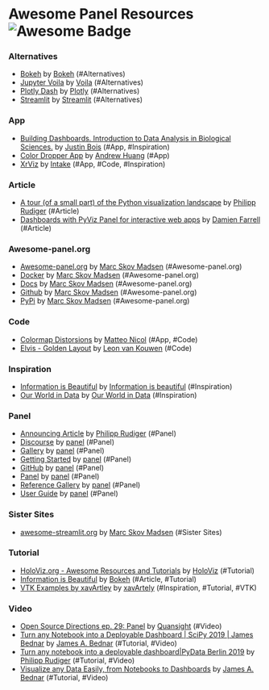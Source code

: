 # Awesome Panel Resources ![Awesome Badge](https://cdn.rawgit.com/sindresorhus/awesome/d7305f38d29fed78fa85652e3a63e154dd8e8829/media/badge.svg)

### Alternatives

- [Bokeh](https://bokeh.pydata.org/en/latest/index.html) by [Bokeh](https://docs.bokeh.org/en/latest/ ) (#Alternatives)
- [Jupyter Voila](https://blog.jupyter.org/and-voil%C3%A0-f6a2c08a4a93) by [Voila](https://github.com/voila-dashboards) (#Alternatives)
- [Plotly Dash](https://plot.ly/dash/) by [Plotly](https://plot.ly/) (#Alternatives)
- [Streamlit](https://streamlit.io) by [Streamlit](https://streamlit.io/) (#Alternatives)

### App

- [Building Dashboards. Introduction to Data Analysis in Biological Sciences.](https://xavartley.github.io/#panel/vtk_examples/Gallery_VTK.html) by [Justin Bois](http://bois.caltech.edu/) (#App, #Inspiration)
- [Color Dropper App](http://colordropper.herokuapp.com/colordropper) by [Andrew Huang](https://twitter.com/iateandrew1) (#App)
- [XrViz](https://github.com/intake/xrviz) by [Intake](https://github.com/intake) (#App, #Code, #Inspiration)

### Article

- [A tour (of a small part) of the Python visualization landscape](https://indico.cern.ch/event/833895/contributions/3577846/attachments/1928191/3205023/PyHEP2019_slides.pdf) by [Philipp Rudiger](http://philippjfr.com/) (#Article)
- [Dashboards with PyViz Panel for interactive web apps](https://dmnfarrell.github.io/bioinformatics/pyviz-panel) by [Damien Farrell](https://dmnfarrell.github.io/) (#Article)

### Awesome-panel.org

- [Awesome-panel.org](https://awesome-panel.org) by [Marc Skov Madsen](https://datamodelsanalytics.com) (#Awesome-panel.org)
- [Docker](https://hub.docker.com/r/marcskovmadsen/awesome-panel) by [Marc Skov Madsen](https://datamodelsanalytics.com) (#Awesome-panel.org)
- [Docs](https://awesome-panel.readthedocs.io/en/latest/) by [Marc Skov Madsen](https://datamodelsanalytics.com) (#Awesome-panel.org)
- [Github](https://github.com/marcskovmadsen/awesome-panel) by [Marc Skov Madsen](https://datamodelsanalytics.com) (#Awesome-panel.org)
- [PyPi](https://pypi.org/project/awesome-panel/) by [Marc Skov Madsen](https://datamodelsanalytics.com) (#Awesome-panel.org)

### Code

- [Colormap Distorsions](https://github.com/mycarta/Colormap-distorsions-Panel-app) by [Matteo Nicol](https://twitter.com/My_Carta) (#App, #Code)
- [Elvis - Golden Layout](https://github.com/LeonvanKouwen/elvis) by [Leon van Kouwen](https://github.com/LeonvanKouwen) (#Code)

### Inspiration

- [Information is Beautiful](https://informationisbeautiful.net/) by [Information is beautiful](https://informationisbeautiful.net/) (#Inspiration)
- [Our World in Data](https://ourworldindata.org/) by [Our World in Data](https://ourworldindata.org/) (#Inspiration)

### Panel

- [Announcing Article](https://medium.com/@philipp.jfr/panel-announcement-2107c2b15f52) by [Philipp Rudiger](http://philippjfr.com/) (#Panel)
- [Discourse](https://discourse.holoviz.org/c/panel) by [panel](https://panel.pyviz.org/) (#Panel)
- [Gallery](https://panel.pyviz.org/gallery/index.html) by [panel](https://panel.pyviz.org/) (#Panel)
- [Getting Started](https://panel.pyviz.org/getting_started/index.html) by [panel](https://panel.pyviz.org/) (#Panel)
- [GitHub](https://github.com/holoviz/panel) by [panel](https://panel.pyviz.org/) (#Panel)
- [Panel](https://panel.pyviz.org/) by [panel](https://panel.pyviz.org/) (#Panel)
- [Reference Gallery](https://panel.pyviz.org/reference/index.html) by [panel](https://panel.pyviz.org/) (#Panel)
- [User Guide](https://panel.pyviz.org/user_guide/index.html) by [panel](https://panel.pyviz.org/) (#Panel)

### Sister Sites

- [awesome-streamlit.org](https://awesome-streamlit.org) by [Marc Skov Madsen](https://datamodelsanalytics.com) (#Sister Sites)

### Tutorial

- [HoloViz.org - Awesome Resources and Tutorials](http://holoviz.org/index.html) by [HoloViz](http://holoviz.org/) (#Tutorial)
- [Information is Beautiful](https://towardsdatascience.com/how-to-build-a-time-series-dashboard-in-python-with-panel-altair-and-a-jupyter-notebook-c0ed40f02289) by [Bokeh](https://bendoesdata.github.io/) (#Article, #Tutorial)
- [VTK Examples by xavArtley](http://bebi103.caltech.edu.s3-website-us-east-1.amazonaws.com/2019a/content/recitations/recitation_05/dashboards.html) by [xavArtely](https://github.com/xavArtley) (#Inspiration, #Tutorial, #VTK)

### Video

- [Open Source Directions ep. 29: Panel](https://www.youtube.com/watch?v=hZOsxmM_wyg) by [Quansight](https://www.quansight.com/) (#Video)
- [Turn any Notebook into a Deployable Dashboard | SciPy 2019 | James Bednar](https://www.youtube.com/watch?v=L91rd1D6XTA&t=274s) by [James A. Bednar](https://github.com/jbednar) (#Tutorial, #Video)
- [Turn any notebook into a deployable dashboard|PyData Berlin 2019](https://www.youtube.com/watch?v=Ohr29FJjBi0&list=PLGVZCDnMOq0pNHTYo3i56zYU-Tdw5Uguw) by [Philipp Rudiger](http://philippjfr.com/) (#Tutorial, #Video)
- [Visualize any Data Easily, from Notebooks to Dashboards](https://www.youtube.com/watch?v=7deGS4IPAQ0&t=1326s) by [James A. Bednar](https://github.com/jbednar) (#Tutorial, #Video)